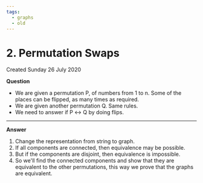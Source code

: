 ```yaml
---
tags:
  - graphs
  - old
---
```

# 2. Permutation Swaps
Created Sunday 26 July 2020

**Question**

* We are given a permutation P, of numbers from 1 to n. Some of the places can be flipped, as many times as required.
* We are given another permutation Q. Same rules.
* We need to answer if P ↔ Q by doing flips.


*****

**Answer**

1. Change the representation from string to graph.
2. If all components are connected, then equivalence may be possible.
3. But if the components are disjoint, then equivalence is impossible.
4. So we'll find the connected components and show that they are equivalent to the other permutations, this way we prove that the graphs are equivalent.


